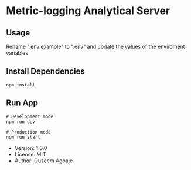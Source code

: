 # Metric-logging Analytical Server

## Usage

Rename ".env.example" to ".env" and update the values of the enviroment variables

## Install Dependencies

```
npm install
```

## Run App

```
# Development mode
npm run dev

# Production mode
npm run start
```

- Version: 1.0.0
- License: MIT
- Author: Quzeem Agbaje
